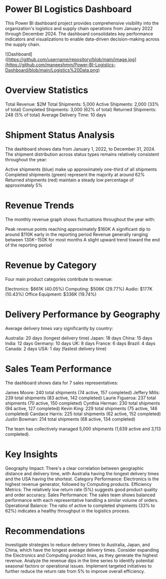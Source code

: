 # Power BI Logistics Dashboard
This Power BI dashboard project provides comprehensive visibility into the organization's logistics and supply chain operations from January 2022 through December 2024. The dashboard consolidates key performance indicators and visualizations to enable data-driven decision-making across the supply chain.

![Dashboard]([https://github.com/username/repository/blob/main/image.jpg](https://github.com/maneeshmm/Power-BI-Logistics-Dashboard/blob/main/Logistics%20Data.png)

# Overview Statistics

Total Revenue: $2M
Total Shipments: 5,000
Active Shipments: 2,000 (33% of total)
Completed Shipments: 3,000 (62% of total)
Returned Shipments: 248 (5% of total)
Average Delivery Time: 10 days

# Shipment Status Analysis
The dashboard shows data from January 1, 2022, to December 31, 2024. The shipment distribution across status types remains relatively consistent throughout the year:

Active shipments (blue) make up approximately one-third of all shipments
Completed shipments (green) represent the majority at around 62%
Returned shipments (red) maintain a steady low percentage of approximately 5%

# Revenue Trends
The monthly revenue graph shows fluctuations throughout the year with:

Peak revenue points reaching approximately $160K
A significant dip to around $110K early in the reporting period
Revenue generally ranging between $130K-$150K for most months
A slight upward trend toward the end of the reporting period

# Revenue by Category
Four main product categories contribute to revenue:

Electronics: $661K (40.05%)
Computing: $506K (29.77%)
Audio: $177K (10.43%)
Office Equipment: $336K (19.74%)

# Delivery Performance by Geography
Average delivery times vary significantly by country:

Australia: 20 days (longest delivery time)
Japan: 18 days
China: 15 days
India: 12 days
Germany: 10 days
UK: 8 days
France: 6 days
Brazil: 4 days
Canada: 2 days
USA: 1 day (fastest delivery time)

# Sales Team Performance
The dashboard shows data for 7 sales representatives:

James Moore: 240 total shipments (74 active, 157 completed)
Jeffery Mills: 239 total shipments (83 active, 142 completed)
Laurie Figueroa: 237 total shipments (70 active, 150 completed)
Cynthia Herman: 230 total shipments (94 active, 127 completed)
Kevin King: 229 total shipments (75 active, 146 completed)
Candace Harris: 225 total shipments (62 active, 152 completed)
Justin Bowman: 214 total shipments (68 active, 134 completed)

The team has collectively managed 5,000 shipments (1,639 active and 3,113 completed).
# Key Insights

Geography Impact: There's a clear correlation between geographic distance and delivery time, with Australia having the longest delivery times and the USA having the shortest.
Category Performance: Electronics is the highest revenue generator, followed by Computing products.
Efficiency Metrics: The relatively low return rate (5%) suggests good product quality and order accuracy.
Sales Performance: The sales team shows balanced performance with each representative handling a similar volume of orders.
Operational Balance: The ratio of active to completed shipments (33% to 62%) indicates a healthy throughput in the logistics process.

# Recommendations

Investigate strategies to reduce delivery times to Australia, Japan, and China, which have the longest average delivery times.
Consider expanding the Electronics and Computing product lines, as they generate the highest revenue.
Analyze the revenue dips in the time series to identify potential seasonal factors or operational issues.
Implement targeted initiatives to further reduce the return rate from 5% to improve overall efficiency.
